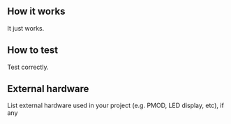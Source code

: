 <!---

This file is used to generate your project datasheet. Please fill in the information below and delete any unused
sections.

You can also include images in this folder and reference them in the markdown. Each image must be less than
512 kb in size, and the combined size of all images must be less than 1 MB.
-->

## How it works

It just works.

## How to test

Test correctly.

## External hardware

List external hardware used in your project (e.g. PMOD, LED display, etc), if any
